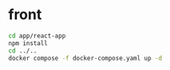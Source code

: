 # front

```sh
cd app/react-app
npm install
cd ../..
docker compose -f docker-compose.yaml up -d
```
